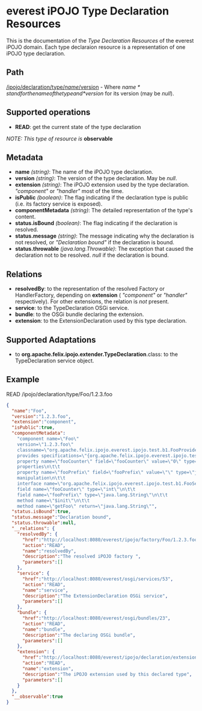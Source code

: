everest iPOJO Type Declaration Resources
========================================

This is the documentation of the *Type Declaration Resources* of the everest iPOJO domain. Each type declaraion resource is a representation of one iPOJO type declaration.

## Path
[/ipojo/declaration/type/$name/$version](ReferenceCard.html "everest iPOJO Reference Card") - Where *$name* stand for the name of the type and *$version* for its version (may be *null*).

## Supported operations
- **READ**: get the current state of the type declaration

*NOTE: This type of resource is* **observable**

## Metadata
- **name** *(string)*: The name of the iPOJO type declaration.
- **version** *(string)*: The version of the type declaration. May be *null*.
- **extension** *(string)*: The iPOJO extension used by the type declaration. *"component"* or *"handler"* most of the time.
- **isPublic** *(boolean)*: The flag indicating if the declaration type is public (i.e. its factory service is exposed).
- **componentMetadata** *(string)*: The detailed representation of the type's content.
- **status.isBound** *(boolean)*: The flag indicating if the declaration is resolved.
- **status.message** *(string)*: The message indicating why the declaration is not resolved, or *"Declaration bound"* if the declaration is bound.
- **status.throwable** *(java.lang.Throwable)*: The exception that caused the declaration not to be resolved. *null* if the declaration is bound.

## Relations
- **resolvedBy**: to the representation of the resolved Factory or HandlerFactory, depending on **extension** \( *"component"* or *"handler"* respectively\). For other extensions, the relation is *not* present. 
- **service**: to the TypeDeclaration OSGi service.
- **bundle**: to the OSGi bundle declaring the extension.
- **extension**: to the ExtensionDeclaration used by this type declaration.

## Supported Adaptations
- to **org.apache.felix.ipojo.extender.TypeDeclaration**.class: to the TypeDeclaration service object.

## Example
READ /ipojo/declaration/type/Foo/1.2.3.foo

```json
{
  "name":"Foo",
  "version":"1.2.3.foo",
  "extension":"component",
  "isPublic":true,
  "componentMetadata":
    "component name=\"Foo\"
    version=\"1.2.3.foo\"
    classname=\"org.apache.felix.ipojo.everest.ipojo.test.b1.FooProviderImpl\"\n\t
    provides specifications=\"{org.apache.felix.ipojo.everest.ipojo.test.b1.FooService}\"\n\t\t
    property name=\"fooCounter\" field=\"fooCounter\" value=\"0\" type=\"int\"\n\t
    properties\n\t\t
    property name=\"fooPrefix\" field=\"fooPrefix\" value=\"\" type=\"java.lang.String\"\n\t
    manipulation\n\t\t
    interface name=\"org.apache.felix.ipojo.everest.ipojo.test.b1.FooService\"\n\t\t
    field name=\"fooCounter\" type=\"int\"\n\t\t
    field name=\"fooPrefix\" type=\"java.lang.String\"\n\t\t
    method name=\"$init\"\n\t\t
    method name=\"getFoo\" return=\"java.lang.String\"",
  "status.isBound":true,
  "status.message":"Declaration bound",
  "status.throwable":null,
  "__relations": {
    "resolvedBy": {
      "href":"http://localhost:8080/everest/ipojo/factory/Foo/1.2.3.foo",
      "action":"READ",
      "name":"resolvedBy",
      "description":"The resolved iPOJO factory ",
      "parameters":[]
    },
    "service": {
      "href":"http://localhost:8080/everest/osgi/services/53",
      "action":"READ",
      "name":"service",
      "description":"The ExtensionDeclaration OSGi service",
      "parameters":[]
    },
    "bundle": {
      "href":"http://localhost:8080/everest/osgi/bundles/23",
      "action":"READ",
      "name":"bundle",
      "description":"The declaring OSGi bundle",
      "parameters":[]
    },
    "extension": {
      "href":"http://localhost:8080/everest/ipojo/declaration/extension/component",
      "action":"READ",
      "name":"extension",
      "description":"The iPOJO extension used by this declared type",
      "parameters":[]
    }
  },
  "__observable":true
}
```
